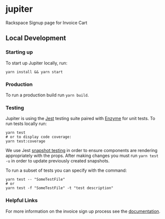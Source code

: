 # jupiter
Rackspace Signup page for Invoice Cart

## Local Development

### Starting up
To start up Jupiter locally, run:
```
yarn install && yarn start
```

### Production
To run a production build run `yarn build`.

### Testing
Jupiter is using the [Jest](https://jestjs.io/docs/en/getting-started) testing suite paired with [Enzyme](https://airbnb.io/enzyme/) for unit tests.
To run tests locally run:
```
yarn test 
# or to display code coverage:
yarn test:coverage
``` 
We use Jest [snapshot testing](https://jestjs.io/docs/en/snapshot-testing) in order to ensure components are rendering appropriately with the props.
After making changes you must run `yarn test -u` in order to update previously created snapshots. 

To run a subset of tests you can specify with the command:
```
yarn test -- "SomeTestFile"
# or
yarn test -f "SomeTestFile" -t "test description" 
```

### Helpful Links
For more information on the invoice sign up process see the [documentation](https://one.rackspace.com/display/manpubcld/Invoice+Sign+Up+Process).
